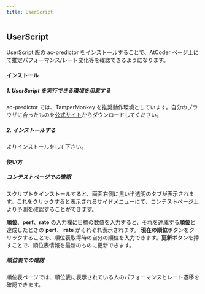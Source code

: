 ```yaml
---
title: UserScript
---
```


## UserScript
<p>
UserScript 版の ac-predictor をインストールすることで、AtCoder ページ上にて推定パフォーマンス/レート変化等を確認できるようになります。
</p>
  
#### インストール
##### 1. UserScript を実行できる環境を用意する

<p>
ac-predictor では、TamperMonkey を推奨動作環境としています。自分のブラウザに合ったものを<a href=https://www.tampermonkey.net>公式サイト</a>からダウンロードしてください。
</p>
  
##### 2. インストールする
<p>
<a href=https://greasyfork.org/ja/scripts/369954-ac-predictor></a> よりインストールをして下さい。
</p>

#### 使い方
##### コンテストページでの確認
<p>
スクリプトをインストールすると、画面右側に黒い半透明のタブが表示されます。これをクリックすると表示されるサイドメニューにて、コンテストページ上より予測を確認することができます。
</p>
<p>
<b>順位</b>、<b>perf</b>、<b>rate</b> の入力欄に目標の数値を入力すると、それを達成する<b>順位</b>と達成したときの <b>perf</b>、 <b>rate</b> がそれぞれ表示されます。 <b>現在の順位</b>ボタンをクリックすることで、順位表取得時の自分の順位を入力できます。<b>更新</b>ボタンを押すことで、順位表情報を最新のものに更新できます。
</p>

##### 順位表での確認
<p>
順位表ページでは、順位表に表示されている人のパフォーマンスとレート遷移を確認できます。
</p>
